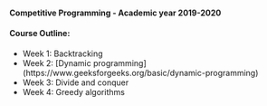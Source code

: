 #### Competitive Programming - Academic year 2019-2020
<h4>Course Outline:</h4>
<ul>
  <li>Week 1: Backtracking</li>
  <li>Week 2: [Dynamic programming](https://www.geeksforgeeks.org/basic/dynamic-programming)</li>
  <li>Week 3: Divide and conquer</li>
  <li>Week 4: Greedy algorithms</li>
</ul>
